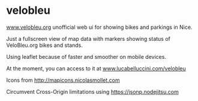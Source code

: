 velobleu
========

www.velobleu.org unofficial web ui for showing bikes and parkings in Nice.

Just a fullscreen view of map data with markers showing status of VeloBleu.org bikes and stands.

Using leaflet because of faster and smoother on mobile devices.

At the moment, you can access to it at www.lucabelluccini.com/velobleu

Icons from http://mapicons.nicolasmollet.com

Circumvent Cross-Origin limitations using https://jsonp.nodejitsu.com

